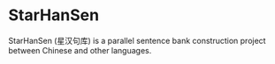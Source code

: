# StarHanSen
StarHanSen (星汉句库) is a parallel sentence bank construction project between Chinese and other languages.
